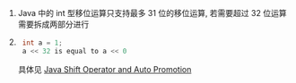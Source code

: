 1. Java 中的 int 型移位运算只支持最多 31 位的移位运算, 若需要超过 32 位运算需要拆成两部分进行

2. ```java
    int a = 1;
    a << 32 is equal to a << 0
    ```

    具体见 [Java Shift Operator and Auto Promotion](<https://stackoverflow.com/questions/30116352/java-shift-operator-and-auto-promotion>)

